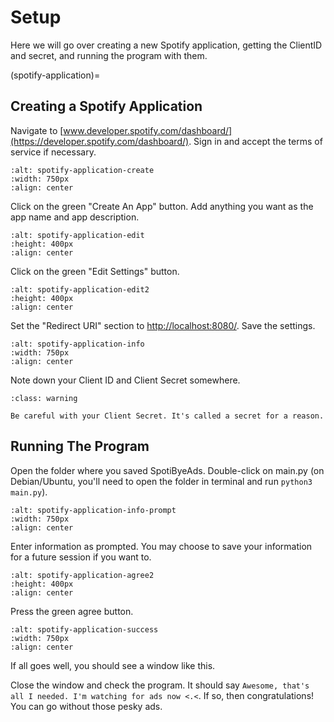 # Setup

Here we will go over creating a new Spotify application, getting the ClientID and secret, and running the program with them.

(spotify-application)=
## Creating a Spotify Application

Navigate to [www.developer.spotify.com/dashboard/](https://developer.spotify.com/dashboard/). Sign in and accept the terms of service if necessary.

```{image} https://cdn.discordapp.com/attachments/847957606567378984/874006629547405332/spotify-application-create.png
:alt: spotify-application-create
:width: 750px
:align: center
```

Click on the green "Create An App" button. Add anything you want as the app name and app description.

```{image} https://cdn.discordapp.com/attachments/847957606567378984/873999420646125618/spotify-application-edit.png
:alt: spotify-application-edit
:height: 400px
:align: center
```

Click on the green "Edit Settings" button.

```{image} https://cdn.discordapp.com/attachments/847957606567378984/874006940664102922/spotify-application-edit2.png
:alt: spotify-application-edit2
:height: 400px
:align: center
```

Set the "Redirect URI" section to [http://localhost:8080/](http://localhost:8080/). Save the settings.

```{image} https://cdn.discordapp.com/attachments/847957606567378984/873990653862903818/spotify-application-info.png
:alt: spotify-application-info
:width: 750px
:align: center
```

Note down your Client ID and Client Secret somewhere.

```{admonition} Warning:
:class: warning

Be careful with your Client Secret. It's called a secret for a reason.
```

## Running The Program

Open the folder where you saved SpotiByeAds. Double-click on main.py (on Debian/Ubuntu, you'll need to open the folder in terminal and run `python3 main.py`).

```{image} https://cdn.discordapp.com/attachments/847957606567378984/873998825822486538/spotibyeads-info-prompt.png
:alt: spotify-application-info-prompt
:width: 750px
:align: center
```

Enter information as prompted. You may choose to save your information for a future session if you want to.

```{image} https://cdn.discordapp.com/attachments/847957606567378984/874008393604546681/spotify-application-agree2.png
:alt: spotify-application-agree2
:height: 400px
:align: center
```

Press the green agree button.

```{image} https://cdn.discordapp.com/attachments/847957606567378984/874001761193574440/spotify-application-success.png
:alt: spotify-application-success
:width: 750px
:align: center
```

If all goes well, you should see a window like this.

Close the window and check the program. It should say `Awesome, that's all I needed. I'm watching for ads now <.<`. If so, then congratulations! You can go without those pesky ads.
